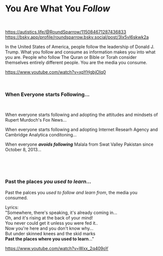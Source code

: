 # You Are What You *Follow*

&nbsp;

https://autistics.life/@RoundSparrow/115084671287436833    
https://bsky.app/profile/roundsparrow.bsky.social/post/3lx5vl6skwk2a    


In the United States of America, people follow the leadership of Donald J. Trump. What you follow and consume as information makes you into what you are. People who follow The Quran or Bible or Torah consider themselves entirely different people. You are the media you consume.

https://www.youtube.com/watch?v=xpYHgbjOIq0

&nbsp;

### When Everyone starts Following...

&nbsp;

When everyone starts following and adopting the attitudes and mindsets of Rupert Murdoch's Fox News...

When everyone starts following and adopting Internet Researh Agency and Cambridge Analytica conditoning...

When everyone ***avoids following*** Malala from Swat Valley Pakistan since October 8, 2013...

&nbsp;

&nbsp;

### Past the places *you used to learn...*

Past the palces you *used to follow and learn from*, the media you consumed.

Lyrics:    
"Somewhere, there's speaking, it's already coming in...   
Oh, and it's rising at the back of your mind!    
You never could get it unless you were fed it..   
Now you're here and you don't know why...   
But under skinned knees and the skid marks   
**Past the places where you used to learn**..."   

https://www.youtube.com/watch?v=Wxx_2q409oY
